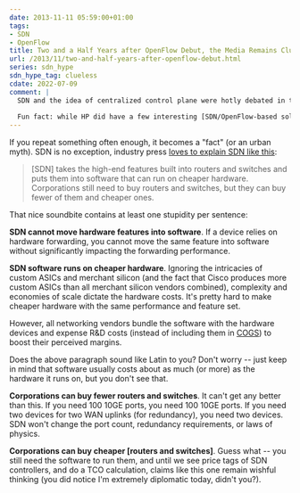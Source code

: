 ```yaml
---
date: 2013-11-11 05:59:00+01:00
tags:
- SDN
- OpenFlow
title: Two and a Half Years after OpenFlow Debut, the Media Remains Clueless
url: /2013/11/two-and-half-years-after-openflow-debut.html
series: sdn_hype
sdn_hype_tag: clueless
cdate: 2022-07-09
comment: |
  SDN and the idea of centralized control plane were hotly debated in the early 2010s, and we tried to bring at least some sanity into the discussion. The so-called "_industry press_" couldn't be bothered -- here’s my response to a particularly misleading article written in November 2013.
  
  Fun fact: while HP did have a few interesting [SDN/OpenFlow-based solutions](https://blog.ipspace.net/2015/05/openflow-in-hp-campus-solutions-on.html), they never managed to get any reasonable foothold beyond ~~cheap~~ optimally-priced campus networking, and finally resorted to acquisitions to stay in that business.
---
```

If you repeat something often enough, it becomes a "fact" (or an urban myth). SDN is no exception, industry press [loves to explain SDN like this](https://web.archive.org/web/20140111002549/https://www.businessinsider.com/the-hp-woman-knocking-out-cisco-2013-11):

> \[SDN\] takes the high-end features built into routers and switches and puts them into software that can run on cheaper hardware. Corporations still need to buy routers and switches, but they can buy fewer of them and cheaper ones.

That nice soundbite contains at least one stupidity per sentence:
<!--more-->
**SDN cannot move hardware features into software**. If a device relies on hardware forwarding, you cannot move the same feature into software without significantly impacting the forwarding performance.

**SDN software runs on cheaper hardware**. Ignoring the intricacies of custom ASICs and merchant silicon (and the fact that Cisco produces more custom ASICs than all merchant silicon vendors combined), complexity and economies of scale dictate the hardware costs. It's pretty hard to make cheaper hardware with the same performance and feature set.

However, all networking vendors bundle the software with the hardware devices and expense R&D costs (instead of including them in [COGS](http://en.wikipedia.org/wiki/Cost_of_goods_sold)) to boost their perceived margins.

Does the above paragraph sound like Latin to you? Don't worry -- just keep in mind that software usually costs about as much (or more) as the hardware it runs on, but you don't see that.

**Corporations can buy fewer routers and switches**. It can't get any better than this. If you need 100 10GE ports, you need 100 10GE ports. If you need two devices for two WAN uplinks (for redundancy), you need two devices. SDN won't change the port count, redundancy requirements, or laws of physics.

**Corporations can buy cheaper \[routers and switches\]**. Guess what -- you still need the software to run them, and until we see price tags of SDN controllers, and do a TCO calculation, claims like this one remain wishful thinking (you did notice I'm extremely diplomatic today, didn't you?).
